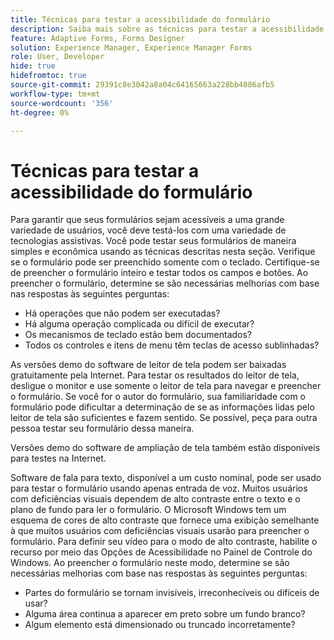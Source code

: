 ```yaml
---
title: Técnicas para testar a acessibilidade do formulário
description: Saiba mais sobre as técnicas para testar a acessibilidade de formulários no designer de formulários
feature: Adaptive Forms, Forms Designer
solution: Experience Manager, Experience Manager Forms
role: User, Developer
hide: true
hidefromtoc: true
source-git-commit: 29391c8e3042a8a04c64165663a228bb4886afb5
workflow-type: tm+mt
source-wordcount: '356'
ht-degree: 0%

---
```


# Técnicas para testar a acessibilidade do formulário

Para garantir que seus formulários sejam acessíveis a uma grande variedade de usuários, você deve testá-los com uma variedade de tecnologias assistivas. Você pode testar seus formulários de maneira simples e econômica usando as técnicas descritas nesta seção.
Verifique se o formulário pode ser preenchido somente com o teclado. Certifique-se de preencher o formulário inteiro e testar todos os campos e botões. Ao preencher o formulário, determine se são necessárias melhorias com base nas respostas às seguintes perguntas:

* Há operações que não podem ser executadas?
* Há alguma operação complicada ou difícil de executar?
* Os mecanismos de teclado estão bem documentados?
* Todos os controles e itens de menu têm teclas de acesso sublinhadas?

As versões demo do software de leitor de tela podem ser baixadas gratuitamente pela Internet. Para testar os resultados do leitor de tela, desligue o monitor e use somente o leitor de tela para navegar e preencher o formulário. Se você for o autor do formulário, sua familiaridade com o formulário pode dificultar a determinação de se as informações lidas pelo leitor de tela são suficientes e fazem sentido. Se possível, peça para outra pessoa testar seu formulário dessa maneira.

Versões demo do software de ampliação de tela também estão disponíveis para testes na Internet.

Software de fala para texto, disponível a um custo nominal, pode ser usado para testar o formulário usando apenas entrada de voz.
Muitos usuários com deficiências visuais dependem de alto contraste entre o texto e o plano de fundo para ler o formulário. O Microsoft Windows tem um esquema de cores de alto contraste que fornece uma exibição semelhante à que muitos usuários com deficiências visuais usarão para preencher o formulário. Para definir seu vídeo para o modo de alto contraste, habilite o recurso por meio das Opções de Acessibilidade no Painel de Controle do Windows. Ao preencher o formulário neste modo, determine se são necessárias melhorias com base nas respostas às seguintes perguntas:

* Partes do formulário se tornam invisíveis, irreconhecíveis ou difíceis de usar?
* Alguma área continua a aparecer em preto sobre um fundo branco?
* Algum elemento está dimensionado ou truncado incorretamente?
